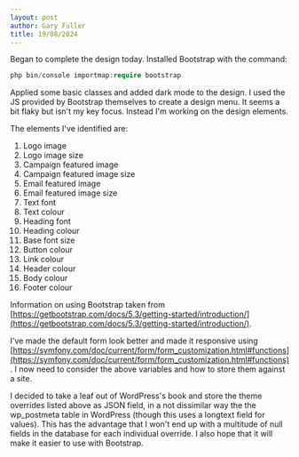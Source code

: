 ```yaml
---
layout: post
author: Gary Fuller
title: 19/08/2024
---
```


Began to complete the design today. Installed Bootstrap with the command:

```php
php bin/console importmap:require bootstrap
```

Applied some basic classes and added dark mode to the design. I used the JS provided by Bootstrap themselves to create a design menu. It seems a bit flaky but isn't my key focus. Instead I'm working on the design elements.

The elements I've identified are:

1. Logo image
2. Logo image size
3. Campaign featured image
4. Campaign featured image size
5. Email featured image
6. Email featured image size
7. Text font
8. Text colour
9. Heading font
10. Heading colour
11. Base font size
12. Button colour
13. Link colour
14. Header colour
15. Body colour
16. Footer colour

Information on using Bootstrap taken from [https://getbootstrap.com/docs/5.3/getting-started/introduction/](https://getbootstrap.com/docs/5.3/getting-started/introduction/).

I've made the default form look better and made it responsive using [https://symfony.com/doc/current/form/form_customization.html#functions](https://symfony.com/doc/current/form/form_customization.html#functions). I now need to consider the above variables and how to store them against a site.

I decided to take a leaf out of WordPress's book and store the theme overrides listed above as JSON field, in a not dissimilar way the the wp_postmeta table in WordPress (though this uses a longtext field for values). This has the advantage that I won't end up with a multitude of null fields in the database for each individual override. I also hope that it will make it easier to use with Bootstrap.
